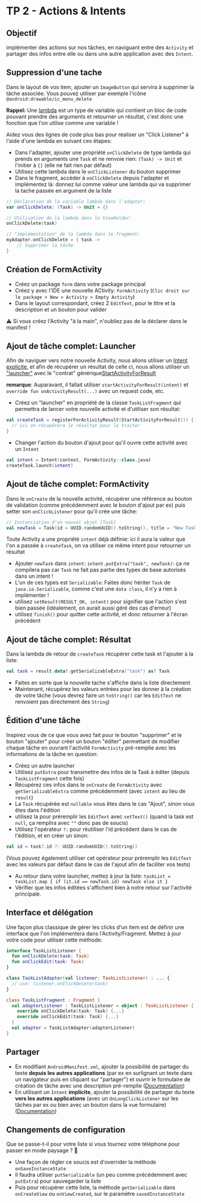 # TP 2 - Actions & Intents

## Objectif

implémenter des actions sur nos tâches, en naviguant entre des `Activity` et partager des infos entre elle ou dans une autre application avec des `Intent`.

## Suppression d'une tache

Dans le layout de vos item, ajouter un `ImageButton` qui servira à supprimer la tâche associée. Vous pouvez utiliser par exemple l'icône `@android:drawable/ic_menu_delete`

<aside class="positive">

**Rappel:** Une [lambda](https://kotlinlang.org/docs/reference/lambdas.html) est un type de variable qui contient un bloc de code pouvant prendre des arguments et retourner un résultat, c'est donc une fonction que l'on utilise comme une variable !

</aside>

Aidez vous des lignes de code plus bas pour réaliser un "Click Listener" à l'aide d'une lambda en suivant ces étapes:

- Dans l'adapter, ajouter une propriété `onClickDelete` de type lambda qui prends en arguments une `Task` et ne renvoie rien: `(Task) -> Unit` et l'initier à `{}` (elle ne fait rien par défaut)
- Utilisez cette lambda dans le `onClickListener` du bouton supprimer
- Dans le fragment, accéder à `onClickDelete` depuis l'adapter et implémentez là: donnez lui comme valeur une lambda qui va supprimer la tache passée en argument de la liste

```kotlin
// Déclaration de la variable lambda dans l'adapter:
var onClickDelete: (Task) -> Unit = {}

// Utilisation de la lambda dans le ViewHolder:
onClickDelete(task)

// "implémentation" de la lambda dans le fragment:
myAdapter.onClickDelete = { task ->
    // Supprimer la tâche
}
```

## Création de FormActivity

- Créez un package `form` dans votre package principal
- Créez y avec l'IDE une nouvelle ACtivity: `FormActivity` (`Clic droit sur le package > New > Activity > Empty Activity`)
- Dans le layout correspondant, créez 2 `EditText`, pour le titre et la description et un bouton pour valider

<aside class="negative">

⚠️ Si vous créez l'Activity "à la main", n'oubliez pas de la déclarer dans le manifest !

</aside>

## Ajout de tâche complet: Launcher

<aside class="positive">

Afin de naviguer vers notre nouvelle Activity, nous allons utiliser un [Intent explicite](https://developer.android.com/guide/components/intents-filters#Types), et afin de récupérer un résultat de celle ci, nous allons utiliser un ["launcher"](https://developer.android.com/training/basics/intents/result#register) avec le "contrat" générique[StartActivityForResult](https://developer.android.com/reference/androidx/activity/result/contract/ActivityResultContracts.StartActivityForResult)

**remarque**: Auparavant, il fallait utiliser `startActivityForResult(intent)` et `override fun onActivityResult(...)` avec un request code, etc.

</aside>

- Créez un "launcher" en propriété de la classe `TaskListFragment` qui permettra de lancer votre nouvelle activité et d'utiliser son résultat:

```kotlin
val createTask = registerForActivityResult(StartActivityForResult()) { result ->
  // ici on récupérera le résultat pour le traiter
}
```

- Changer l'action du bouton d'ajout pour qu'il ouvre cette activité avec un `Intent`

```kotlin
val intent = Intent(context, FormActivity::class.java)
createTask.launch(intent)
```

## Ajout de tâche complet: FormActivity

Dans le `onCreate` de la nouvelle activité, récupérer une référence au bouton de validation (comme précédemment avec le bouton d'ajout par ex) puis setter son `onClickListener` pour qu'il crée une tâche:

```kotlin
// Instanciation d'un nouvel objet [Task]
val newTask = Task(id = UUID.randomUUID().toString(), title = "New Task !")
```

<aside class="positive">

Toute Activity a une propriété `intent` déjà définie: ici il aura la valeur que l'on a passée à `createTask`, on va utiliser ce même intent pour retourner un résultat

</aside>

- Ajouter `newTask` dans `intent`: `intent.putExtra("task", newTask)`: ça ne compilera pas car `Task` ne fait pas partie des types de base autorisés dans un intent !
- L'un de ces types est `Serializable`: Faites donc hériter `Task` de `java.io.Serializable`, comme c'est une `data class`, il n'y a rien à implémenter !
- utilisez `setResult(RESULT_OK, intent)` pour signifier que l'action s'est bien passée (idéalement, on aurait aussi géré des cas d'erreur)
- utilisez `finish()` pour quitter cette activité, et donc retourner à l'écran précédent

## Ajout de tâche complet: Résultat

Dans la lambda de retour de `createTask` récupérer cette task et l'ajouter à la liste:

```kotlin
val task = result.data?.getSerializableExtra("task") as? Task
```

- Faites en sorte que la nouvelle tache s'affiche dans la liste directement
- Maintenant, récupérez les valeurs entrées pour les donner à la création de votre tâche (vous devrez faire un `toString()` car les `EditText` ne renvoient pas directement des `String`)

## Édition d'une tâche

Inspirez vous de ce que vous avez fait pour le bouton "supprimer" et le bouton "ajouter" pour créer un bouton "éditer" permettant de modifier chaque tâche en ouvrant l'activité `FormActivity` pré-remplie avec les informations de la tâche en question:

- Créez un autre launcher
- Utilisez `putExtra` pour transmettre des infos de la Task à éditer (depuis `TaskListFragment` cette fois)
- Récupérez ces infos dans le `onCreate` de `FormActivity` avec `getSerializableExtra` comme précédemment (avec `intent` au lieu de `result`)
- La `Task` récupérée est `nullable` vous êtes dans le cas "Ajout", sinon vous êtes dans l'édition
- utilisez la pour préremplir les `EditText` avec `setText()` (quand la task est `null`, ça remplira avec `""` donc pas de soucis)
- Utilisez l'opérateur `?:` pour réutiliser l'id précédent dans le cas de l'édition, et en créer un sinon:

```kotlin
val id = task?.id ?: UUID.randomUUID().toString()
```

(Vous pouvez également utiliser cet opérateur pour préremplir les `EditText` avec les valeurs par défaut dans le cas de l'ajout afin de faciliter vos tests)

- Au retour dans votre launcher, mettez à jour la liste: `taskList = taskList.map { if (it.id == newTask.id) newTask else it }`
- Vérifier que les infos éditées s'affichent bien à notre retour sur l'activité principale.

## Interface et délégation

Une façon plus classique de gérer les clicks d'un item est de définir une interface que l'on implémentera dans l'Activity/Fragment.
Mettez à jour votre code pour utiliser cette méthode:

```kotlin
interface TaskListListener {
  fun onClickDelete(task: Task)
  fun onClickEdit(task: Task)
}

class TaskListAdapter(val listener: TaskListListener) : ... {
  // use: listener.onClickDelete(task)
}

class TaskListFragment : Fragment {
  val adapterListener : TaskListListener = object : TaskListListener {
    override onClickDelete(task: Task) {...}
    override onClickEdit(task: Task) {...}
  }
  val adapter = TaskListAdapter(adapterListener)
}
```

## Partager

- En modifiant `AndroidManifest.xml`, ajouter la possibilité de partager du texte **depuis les autres applications** (par ex en surlignant un texte dans un navigateur puis en cliquant sur "partager") et ouvrir le formulaire de création de tâche avec une description pré-remplie ([Documentation][1])
- En utilisant un `Intent` **implicite**, ajouter la possibilité de partager du texte **vers les autres applications** (avec un `OnLongClickListener` sur les tâches par ex ou bien avec un bouton dans la vue formulaire) ([Documentation][2])

## Changements de configuration

Que se passe-t-il pour votre liste si vous tournez votre téléphone pour passer en mode paysage ? 🤔

- Une façon de régler ce soucis est d'overrider la méthode `onSaveInstanceState`
- Il faudra utiliser `putSerializable` (un peu comme précédemment avec `putExtra`) pour sauvegarder la liste
- Puis pour récupérer cette liste, la méthode `getSerializable` dans `onCreateView` ou `onViewCreated`, sur le paramètre `savedInstanceState`

[1]: https://developer.android.com/training/sharing/receive
[2]: https://developer.android.com/training/sharing/send
